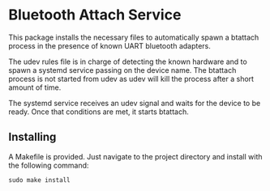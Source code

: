 # Bluetooth Attach Service

This package installs the necessary files to automatically spawn a btattach process in the presence of known UART bluetooth adapters.

The udev rules file is in charge of detecting the known hardware and to spawn a systemd service passing on the device name. The btattach process is not started from udev as udev will kill the process after a short amount of time.

The systemd service receives an udev signal and waits for the device to be ready. Once that conditions are met, it starts btattach.


## Installing

A Makefile is provided. Just navigate to the project directory and install with the following command:

```
sudo make install
```

